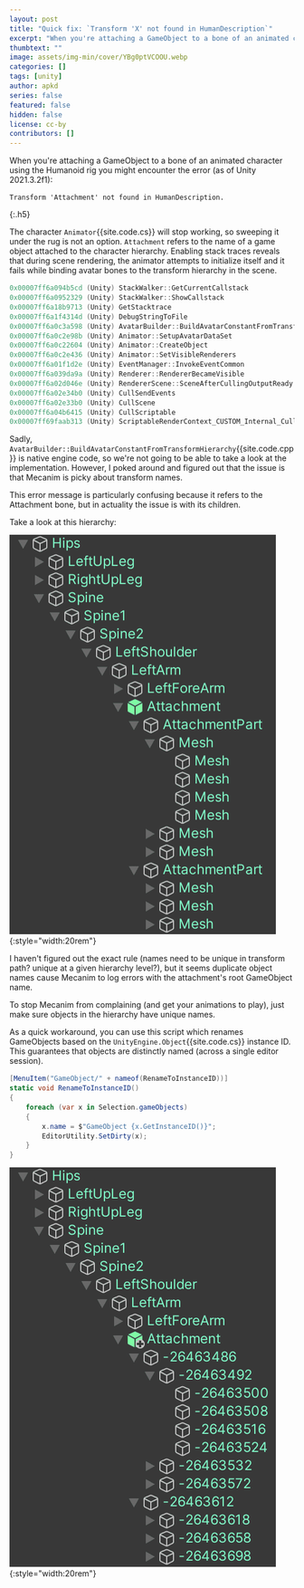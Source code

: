 ```yaml
---
layout: post
title: "Quick fix: `Transform 'X' not found in HumanDescription`"
excerpt: "When you're attaching a GameObject to a bone of an animated character using the Humanoid rig you might encounter this error (Unity 2021.3.2f1)."
thumbtext: ""
image: assets/img-min/cover/YBg0ptVCOOU.webp
categories: []
tags: [unity]
author: apkd
series: false
featured: false
hidden: false
license: cc-by
contributors: []
---
```


When you're attaching a GameObject to a bone of an animated character using the Humanoid rig you might encounter the error (as of Unity 2021.3.2f1):

```log
Transform 'Attachment' not found in HumanDescription.
```
{:.h5}

The character `Animator`{{site.code.cs}} will stop working, so sweeping it under the rug is not an option. `Attachment` refers to the name of a game object attached to the character hierarchy. Enabling stack traces reveals that during scene rendering, the animator attempts to initialize itself and it fails while binding avatar bones to the transform hierarchy in the scene.

```cpp
0x00007ff6a094b5cd (Unity) StackWalker::GetCurrentCallstack
0x00007ff6a0952329 (Unity) StackWalker::ShowCallstack
0x00007ff6a18b9713 (Unity) GetStacktrace
0x00007ff6a1f4314d (Unity) DebugStringToFile
0x00007ff6a0c3a598 (Unity) AvatarBuilder::BuildAvatarConstantFromTransformHierarchy
0x00007ff6a0c2e98b (Unity) Animator::SetupAvatarDataSet
0x00007ff6a0c22604 (Unity) Animator::CreateObject
0x00007ff6a0c2e436 (Unity) Animator::SetVisibleRenderers
0x00007ff6a01f1d2e (Unity) EventManager::InvokeEventCommon
0x00007ff6a039da9a (Unity) Renderer::RendererBecameVisible
0x00007ff6a02d046e (Unity) RendererScene::SceneAfterCullingOutputReady
0x00007ff6a02e34b0 (Unity) CullSendEvents
0x00007ff6a02e33b0 (Unity) CullScene
0x00007ff6a04b6415 (Unity) CullScriptable
0x00007ff69faab313 (Unity) ScriptableRenderContext_CUSTOM_Internal_Cull_Injected
```

Sadly, `AvatarBuilder::BuildAvatarConstantFromTransformHierarchy`{{site.code.cpp}} is native engine code, so we're not going to be able to take a look at the implementation.
However, I poked around and figured out that the issue is that Mecanim is picky about transform names.

This error message is particularly confusing because it refers to the Attachment bone, but in actuality the issue is with its children.

Take a look at this hierarchy:

![](/assets/img/posts/transform-not-found-humandescription-hierarchy-1.png){:style="width:20rem"}

I haven't figured out the exact rule (names need to be unique in transform path? unique at a given hierarchy level?), but it seems duplicate object names cause Mecanim to log errors with the attachment's root GameObject name.

To stop Mecanim from complaining (and get your animations to play), just make sure objects in the hierarchy have unique names.

As a quick workaround, you can use this script which renames GameObjects based on the `UnityEngine.Object`{{site.code.cs}} instance ID. This guarantees that objects are distinctly named (across a single editor session).

```csharp
[MenuItem("GameObject/" + nameof(RenameToInstanceID))]
static void RenameToInstanceID()
{
    foreach (var x in Selection.gameObjects)
    {
        x.name = $"GameObject {x.GetInstanceID()}";
        EditorUtility.SetDirty(x);
    }
}
```

![](/assets/img/posts/transform-not-found-humandescription-hierarchy-2.png){:style="width:20rem"}
